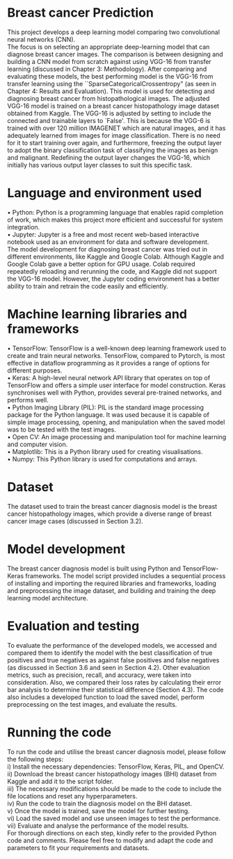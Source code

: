 # Breast cancer Prediction
This project develops a deep learning model comparing two convolutional neural networks (CNN).</br>
The focus is on selecting an appropriate deep-learning model that can diagnose breast cancer images. The comparison is between designing and building a CNN model from scratch against using VGG-16 from transfer learning (discussed in Chapter 3: Methodology).
After comparing and evaluating these models, the best performing model is the VGG-16 from transfer learning using the ``SparseCategoricalCrossentropy" (as seen in Chapter 4: Results and Evaluation). This model is used for detecting and diagnosing breast cancer from histopathological images. The adjusted VGG-16 model is trained on a breast cancer histopathology image dataset obtained from Kaggle. The VGG-16 is adjusted by setting to include the connected and trainable layers to `False'. This is because the VGG-6 is trained with over 120 million IMAGENET which are natural images, and it has adequately learned from images for image classification. There is no need for it to start training over again, and furthermore, freezing the output layer to adopt the binary classification task of classifying the images as benign and malignant. Redefining the output layer changes the VGG-16, which initially has various output layer classes to suit this specific task. 

# Language and environment used
• Python: Python is a programming language that enables rapid completion of work, which makes this project more efficient and successful for system integration. </br>
• Jupyter: Jupyter is a free and most recent web-based interactive notebook used as an environment for data and software development. </br>
The model development for diagnosing breast cancer was tried out in different environments, like Kaggle and Google Colab. Although Kaggle and Google Colab gave a better option for GPU usage. Colab required repeatedly reloading and rerunning the code, and Kaggle did not support the VGG-16 model. However, the Jupyter coding environment has a better ability to train and retrain the code easily and efficiently.

# Machine learning libraries and frameworks
• TensorFlow: TensorFlow is a well-known deep learning framework used to create and train neural networks. TensorFlow, compared to Pytorch, is most effective in dataflow programming as it provides a range of options for different purposes. </br>
• Keras: A high-level neural network API library that operates on top of TensorFlow and offers a simple user interface for model construction. Keras synchronises well with Python, provides several pre-trained networks, and performs well. </br>
• Python Imaging Library (PIL): PIL is the standard image processing package for the Python language. It was used because it is capable of simple image processing, opening, and manipulation when the saved model was to be tested with the test images. </br>
• Open CV: An image processing and manipulation tool for machine learning and computer vision. </br>
• Matplotlib: This is a Python library used for creating visualisations. </br>
• Numpy: This Python library is used for computations and arrays. </br>

# Dataset
The dataset used to train the breast cancer diagnosis model is the breast cancer histopathology images, which provide a diverse range of breast cancer image cases (discussed in Section 3.2).

# Model development
The breast cancer diagnosis model is built using Python and TensorFlow-Keras frameworks. The model script provided includes a sequential process of installing and importing the required libraries and frameworks, loading and preprocessing the image dataset, and building and training the deep learning model architecture.

# Evaluation and testing
To evaluate the performance of the developed models, we accessed and compared them to identify the model with the best classification of true positives and true negatives as against false positives and false negatives (as discussed in Section 3.6 and seen in Section 4.2). Other evaluation metrics, such as precision, recall, and accuracy, were taken into consideration. Also, we compared their loss rates by calculating their error bar analysis to determine their statistical difference (Section 4.3). The code also includes a developed function to load the saved model, perform preprocessing on the test images, and evaluate the results.

# Running the code
To run the code and utilise the breast cancer diagnosis model, please follow the following steps: </br>
i) Install the necessary dependencies: TensorFlow, Keras, PIL, and OpenCV. </br>
ii) Download the breast cancer histopathology images (BHI) dataset from Kaggle and add it to the script folder. </br>
iii) The necessary modifications should be made to the code to include the file locations and reset any hyperparameters. </br>
iv) Run the code to train the diagnosis model on the BHI dataset. </br>
v) Once the model is trained, save the model for further testing. </br>
vi) Load the saved model and use unseen images to test the performance. </br>
vii) Evaluate and analyse the performance of the model results. </br>
For thorough directions on each step, kindly refer to the provided Python code and comments. Please feel free to modify and adapt the code and parameters to fit your requirements and datasets.
